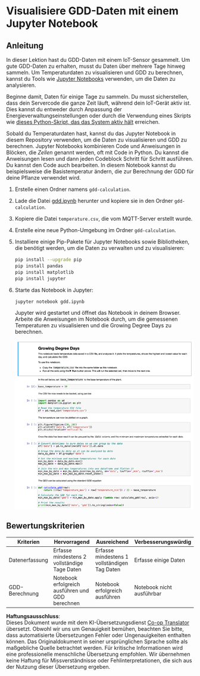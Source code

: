 <!--
CO_OP_TRANSLATOR_METADATA:
{
  "original_hash": "1e21b012c6685f8bf73e0e76cdca3347",
  "translation_date": "2025-08-25T21:18:58+00:00",
  "source_file": "2-farm/lessons/1-predict-plant-growth/assignment.md",
  "language_code": "de"
}
-->
# Visualisiere GDD-Daten mit einem Jupyter Notebook

## Anleitung

In dieser Lektion hast du GDD-Daten mit einem IoT-Sensor gesammelt. Um gute GDD-Daten zu erhalten, musst du Daten über mehrere Tage hinweg sammeln. Um Temperaturdaten zu visualisieren und GDD zu berechnen, kannst du Tools wie [Jupyter Notebooks](https://jupyter.org) verwenden, um die Daten zu analysieren.

Beginne damit, Daten für einige Tage zu sammeln. Du musst sicherstellen, dass dein Servercode die ganze Zeit läuft, während dein IoT-Gerät aktiv ist. Dies kannst du entweder durch Anpassung der Energieverwaltungseinstellungen oder durch die Verwendung eines Skripts wie [dieses Python-Skript, das das System aktiv hält](https://github.com/jaqsparow/keep-system-active) erreichen.

Sobald du Temperaturdaten hast, kannst du das Jupyter Notebook in diesem Repository verwenden, um die Daten zu visualisieren und GDD zu berechnen. Jupyter Notebooks kombinieren Code und Anweisungen in Blöcken, die *Zellen* genannt werden, oft mit Code in Python. Du kannst die Anweisungen lesen und dann jeden Codeblock Schritt für Schritt ausführen. Du kannst den Code auch bearbeiten. In diesem Notebook kannst du beispielsweise die Basistemperatur ändern, die zur Berechnung der GDD für deine Pflanze verwendet wird.

1. Erstelle einen Ordner namens `gdd-calculation`.

1. Lade die Datei [gdd.ipynb](../../../../../2-farm/lessons/1-predict-plant-growth/code-notebook/gdd.ipynb) herunter und kopiere sie in den Ordner `gdd-calculation`.

1. Kopiere die Datei `temperature.csv`, die vom MQTT-Server erstellt wurde.

1. Erstelle eine neue Python-Umgebung im Ordner `gdd-calculation`.

1. Installiere einige Pip-Pakete für Jupyter Notebooks sowie Bibliotheken, die benötigt werden, um die Daten zu verwalten und zu visualisieren:

    ```sh
    pip install --upgrade pip
    pip install pandas
    pip install matplotlib
    pip install jupyter
    ```

1. Starte das Notebook in Jupyter:

    ```sh
    jupyter notebook gdd.ipynb
    ```

    Jupyter wird gestartet und öffnet das Notebook in deinem Browser. Arbeite die Anweisungen im Notebook durch, um die gemessenen Temperaturen zu visualisieren und die Growing Degree Days zu berechnen.

    ![Das Jupyter Notebook](../../../../../translated_images/gdd-jupyter-notebook.c5b52cf21094f158a61f47f455490fd95f1729777ff90861a4521820bf354cdc.de.png)

## Bewertungskriterien

| Kriterien | Hervorragend | Ausreichend | Verbesserungswürdig |
| --------- | ------------ | ----------- | ------------------- |
| Datenerfassung | Erfasse mindestens 2 vollständige Tage Daten | Erfasse mindestens 1 vollständigen Tag Daten | Erfasse einige Daten |
| GDD-Berechnung | Notebook erfolgreich ausführen und GDD berechnen | Notebook erfolgreich ausführen | Notebook nicht ausführbar |

**Haftungsausschluss**:  
Dieses Dokument wurde mit dem KI-Übersetzungsdienst [Co-op Translator](https://github.com/Azure/co-op-translator) übersetzt. Obwohl wir uns um Genauigkeit bemühen, beachten Sie bitte, dass automatisierte Übersetzungen Fehler oder Ungenauigkeiten enthalten können. Das Originaldokument in seiner ursprünglichen Sprache sollte als maßgebliche Quelle betrachtet werden. Für kritische Informationen wird eine professionelle menschliche Übersetzung empfohlen. Wir übernehmen keine Haftung für Missverständnisse oder Fehlinterpretationen, die sich aus der Nutzung dieser Übersetzung ergeben.